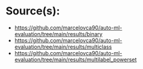 # Source(s):
- https://github.com/marcelovca90/auto-ml-evaluation/tree/main/results/binary
- https://github.com/marcelovca90/auto-ml-evaluation/tree/main/results/multiclass
- https://github.com/marcelovca90/auto-ml-evaluation/tree/main/results/multilabel_powerset
